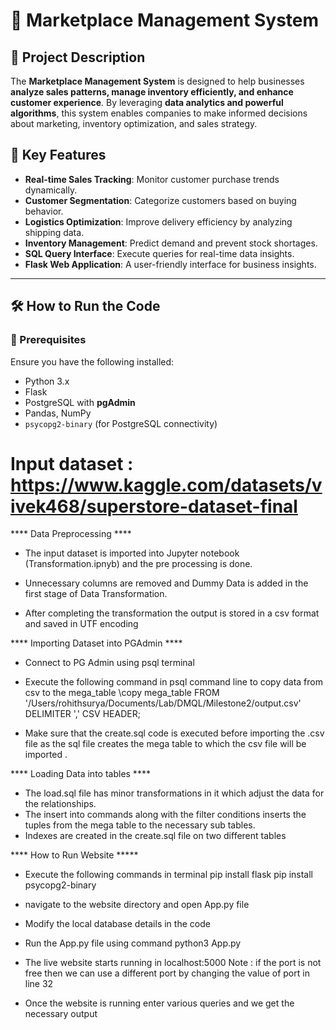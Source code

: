 # 🛒 Marketplace Management System

## 📌 Project Description
The **Marketplace Management System** is designed to help businesses **analyze sales patterns, manage inventory efficiently, and enhance customer experience**. By leveraging **data analytics and powerful algorithms**, this system enables companies to make informed decisions about marketing, inventory optimization, and sales strategy.

## 🎯 Key Features
- **Real-time Sales Tracking**: Monitor customer purchase trends dynamically.
- **Customer Segmentation**: Categorize customers based on buying behavior.
- **Logistics Optimization**: Improve delivery efficiency by analyzing shipping data.
- **Inventory Management**: Predict demand and prevent stock shortages.
- **SQL Query Interface**: Execute queries for real-time data insights.
- **Flask Web Application**: A user-friendly interface for business insights.

---

## 🛠️ How to Run the Code

### 🔹 Prerequisites
Ensure you have the following installed:
- Python 3.x
- Flask
- PostgreSQL with **pgAdmin**
- Pandas, NumPy
- `psycopg2-binary` (for PostgreSQL connectivity)

# Input dataset : https://www.kaggle.com/datasets/vivek468/superstore-dataset-final

**** Data Preprocessing ****
 - The input dataset is imported into Jupyter notebook (Transformation.ipnyb) and the pre 	         processing is done.

 - Unnecessary columns are removed and Dummy Data is added in the first stage of Data Transformation.

 - After completing the transformation the output is stored in a csv format and saved in UTF encoding


**** Importing Dataset into PGAdmin ****
 - Connect to PG Admin using psql terminal

 - Execute the following command in psql command line to copy data from csv to the mega_table
   \copy mega_table FROM '/Users/rohithsurya/Documents/Lab/DMQL/Milestone2/output.csv' DELIMITER   ',' CSV HEADER;

 - Make sure that the create.sql code is executed before importing the .csv file as the sql file creates the mega table to which the csv file will be imported .

**** Loading Data into tables ****
 - The load.sql file has minor transformations in it which adjust the data for the relationships.
 - The insert into commands along with the filter conditions inserts the tuples from the mega table to the necessary sub tables.
 - Indexes are created in the create.sql file on two different tables

**** How to Run Website *****

 - Execute the following commands in terminal
 	pip install flask
	pip install psycopg2-binary

 - navigate to the website directory and open App.py file
 - Modify the local database details in the code
 - Run the App.py file using command python3 App.py
 - The live website starts running in localhost:5000
 Note : if the port is not free then we can use a different port by changing the value of port in line 32

- Once the website is running enter various queries and we get the necessary output
